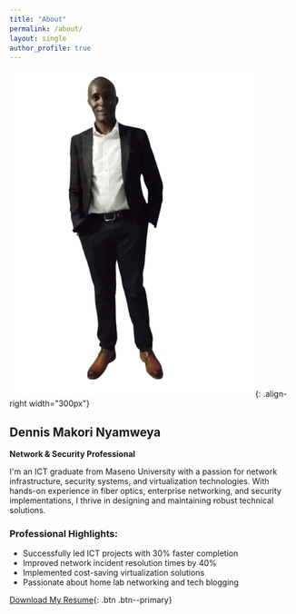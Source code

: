 ```yaml
---
title: "About"
permalink: /about/
layout: single
author_profile: true
---
```


![Profile Photo](/assets/images/profile.jpg){: .align-right width="300px"}

## Dennis Makori Nyamweya

**Network & Security Professional**

I'm an ICT graduate from Maseno University with a passion for network infrastructure, security systems, and virtualization technologies. With hands-on experience in fiber optics, enterprise networking, and security implementations, I thrive in designing and maintaining robust technical solutions.

### Professional Highlights:
- Successfully led ICT projects with 30% faster completion
- Improved network incident resolution times by 40%
- Implemented cost-saving virtualization solutions
- Passionate about home lab networking and tech blogging

[Download My Resume](/assets/Dennis_Makori_CV.pdf){: .btn .btn--primary}
